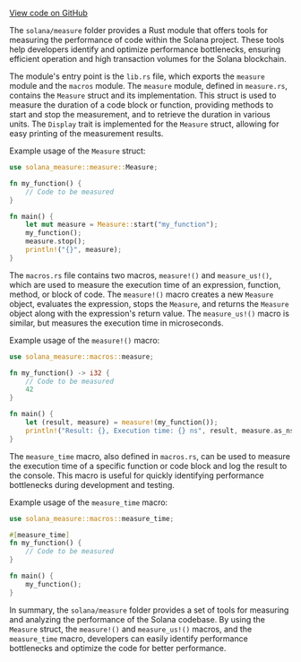 
[View code on GitHub](https://github.com/solana-labs/solana/tree/master/na/measure)

The `solana/measure` folder provides a Rust module that offers tools for measuring the performance of code within the Solana project. These tools help developers identify and optimize performance bottlenecks, ensuring efficient operation and high transaction volumes for the Solana blockchain.

The module's entry point is the `lib.rs` file, which exports the `measure` module and the `macros` module. The `measure` module, defined in `measure.rs`, contains the `Measure` struct and its implementation. This struct is used to measure the duration of a code block or function, providing methods to start and stop the measurement, and to retrieve the duration in various units. The `Display` trait is implemented for the `Measure` struct, allowing for easy printing of the measurement results.

Example usage of the `Measure` struct:

```rust
use solana_measure::measure::Measure;

fn my_function() {
    // Code to be measured
}

fn main() {
    let mut measure = Measure::start("my_function");
    my_function();
    measure.stop();
    println!("{}", measure);
}
```

The `macros.rs` file contains two macros, `measure!()` and `measure_us!()`, which are used to measure the execution time of an expression, function, method, or block of code. The `measure!()` macro creates a new `Measure` object, evaluates the expression, stops the `Measure`, and returns the `Measure` object along with the expression's return value. The `measure_us!()` macro is similar, but measures the execution time in microseconds.

Example usage of the `measure!()` macro:

```rust
use solana_measure::macros::measure;

fn my_function() -> i32 {
    // Code to be measured
    42
}

fn main() {
    let (result, measure) = measure!(my_function());
    println!("Result: {}, Execution time: {} ns", result, measure.as_ns());
}
```

The `measure_time` macro, also defined in `macros.rs`, can be used to measure the execution time of a specific function or code block and log the result to the console. This macro is useful for quickly identifying performance bottlenecks during development and testing.

Example usage of the `measure_time` macro:

```rust
use solana_measure::macros::measure_time;

#[measure_time]
fn my_function() {
    // Code to be measured
}

fn main() {
    my_function();
}
```

In summary, the `solana/measure` folder provides a set of tools for measuring and analyzing the performance of the Solana codebase. By using the `Measure` struct, the `measure!()` and `measure_us!()` macros, and the `measure_time` macro, developers can easily identify performance bottlenecks and optimize the code for better performance.